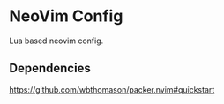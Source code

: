 # NeoVim Config

Lua based neovim config.

## Dependencies

https://github.com/wbthomason/packer.nvim#quickstart

